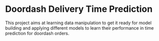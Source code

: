 # Doordash Delivery Time Prediction

This project aims at learning data manipulation to get it ready for model building and applying different models to learn their performance in time prediction for doordash orders.
